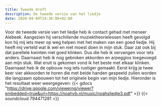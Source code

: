 ```yaml
---
title: Tweede draft 
description: De tweede versie van het liedje 
date: 2020-04-09T14:38:00+02:00
---
```

Voor de tweede versie van het liedje heb ik contact gehad met meneer Alebeek. Aangezien hij verschillende muziektheorielessen heeft gevolgd kon hij mij iets meer op weg helpen met het maken van een goed liedje. Hij heeft mij verteld wat ik wel en niet moest doen in mijn stuk. Daar zat ook bij dat parellele kwinten niet goed klinken. Dus die heb ik vervangen voor iets anders. Daarnaast heb ik nog gebroken akkorden en arpeggios toegevoegd aan mijn stuk. Wat eruit is gekomen vond ik het beste met elkaar klinken. Daarnaast heb ik de opbouw nog iets rustiger gemaakt. Eerst krijg je twee keer vier akkoorden te horen die met beide handen gespeeld zullen worden die langzaam opbouwen tot het originele begin van mijn liedje. Hieronder is het resultaat weer weergegeven:
{{< gdocs "https://drive.google.com/viewerng/viewer?embedded=true&url=https://noahvb.nl/music/noahsliedje3.pdf" >}}
{{< soundcloud 794471281 >}}
